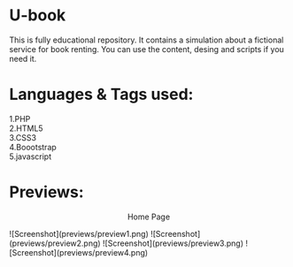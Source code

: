 # U-book

This is fully educational repository. It contains a simulation about a fictional service for book renting.
You can  use the content, desing and scripts if you need it.

# Languages & Tags used:
 
 1.PHP  
 2.HTML5  
 3.CSS3  
 4.Boootstrap  
 5.javascript  
 
 # Previews:
 <p align="center" size:"15px">
  Home Page
</p>
![Screenshot](previews/preview1.png)  
![Screenshot](previews/preview2.png)  
![Screenshot](previews/preview3.png)  
![Screenshot](previews/preview4.png)  
